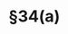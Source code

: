 ---
title: "§34(a)"
draft: false
exceptions:
- info53e
memberstates:
- CZ
score: 3
compensation:
- 
remarks: |
 


link: "http://www.zakonyprolidi.cz/cs/2000-121#p34"
---